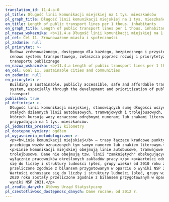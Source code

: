```yaml
---
translation_id: 11-4-a-0
pl_title: Długość linii komunikacji miejskiej na 1 tys. mieszkańców
pl_graph_title: Długość linii komunikacji miejskiej na 1 tys. mieszkańców
en_title: Length of public transport lines per 1 thous. inhabitants
en_graph_title: Length of public transport lines per 1 thous. inhabitants
pl_nazwa_wskaznika: <b>11.4.a Długość linii komunikacji miejskiej na 1 tys. mieszkańców</b>
pl_cel: Cel 11. Zrównoważone miasta i społeczności
pl_zadanie: null
pl_priorytet: >-
  Budowa zrównoważonego, dostępnego dla każdego, bezpiecznego i przystępnego
  cenowo systemu transportowego, zwłaszcza poprzez rozwój i priorytetyzację
  transportu publicznego
en_nazwa_wskaznika: <b>11.4.a Length of public transport lines per 1 thous. inhabitants</b>
en_cel: Goal 11. Sustainable cities and communities
en_zadanie: null
en_priorytet: >-
  Building a sustainable, publicly accessible, safe and affordable transport
  system, especially through the development and prioritization of public
  transport
published: true
pl_definicja: >-
  Długość linii komunikacji miejskiej, stanowiących sumę długości wszystkich
  stałych dziennych linii autobusowych, tramwajowych i trolejbusowych, po
  których kursują wozy oznaczone odrębnymi numerami lub znakami literowymi,
  przypadająca na 1 tys. mieszkańców.
pl_jednostka_prezentacji: kilometry
pl_dostepne_wymiary: ogółem
pl_wyjasnienia_metodologiczne: >-
  <p><b>Linie komunikacji miejskiej</b> – trasy łączące krańcowe punkty
  przebiegu wozów oznaczonych tym samym numerem lub znakiem literowym.</p>
  <p>Linie komunikacji miejskiej obejmują linie autobusowe, tramwajowe i
  trolejbusowe. Dane nie obejmują tzw. linii "zamkniętych" obsługujących
  wyłącznie pracowników określonych zakładów pracy.</p> <p>Wartości odnoszące
  się do liczby i struktury ludności (płeć, grupy wieku) od 2010 roku zostały
  przeliczone zgodnie z bilansem przygotowanym w oparciu o wyniki NSP 2011.
  Wartości odnoszące się do liczby i struktury ludności (płeć, grupy wieku) od
  2020 roku zostały przeliczone zgodnie z bilansem przygotowanym w oparciu o
  wyniki NSP 2021.</p>
pl_zrodlo_danych: Główny Urząd Statystyczny
pl_czestotliwosc_dostępnosc_danych: Dane roczne; od 2012 r.
---
```

